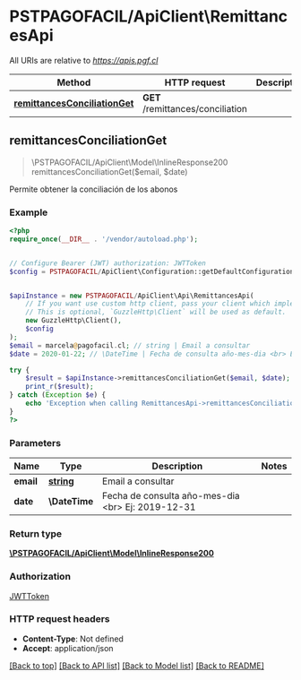 # PSTPAGOFACIL/ApiClient\RemittancesApi

All URIs are relative to *https://apis.pgf.cl*

Method | HTTP request | Description
------------- | ------------- | -------------
[**remittancesConciliationGet**](RemittancesApi.md#remittancesConciliationGet) | **GET** /remittances/conciliation | 



## remittancesConciliationGet

> \PSTPAGOFACIL/ApiClient\Model\InlineResponse200 remittancesConciliationGet($email, $date)



Permite obtener la conciliación de los abonos

### Example

```php
<?php
require_once(__DIR__ . '/vendor/autoload.php');


// Configure Bearer (JWT) authorization: JWTToken
$config = PSTPAGOFACIL/ApiClient\Configuration::getDefaultConfiguration()->setAccessToken('YOUR_ACCESS_TOKEN');


$apiInstance = new PSTPAGOFACIL/ApiClient\Api\RemittancesApi(
    // If you want use custom http client, pass your client which implements `GuzzleHttp\ClientInterface`.
    // This is optional, `GuzzleHttp\Client` will be used as default.
    new GuzzleHttp\Client(),
    $config
);
$email = marcela@pagofacil.cl; // string | Email a consultar
$date = 2020-01-22; // \DateTime | Fecha de consulta año-mes-dia <br> Ej: 2019-12-31

try {
    $result = $apiInstance->remittancesConciliationGet($email, $date);
    print_r($result);
} catch (Exception $e) {
    echo 'Exception when calling RemittancesApi->remittancesConciliationGet: ', $e->getMessage(), PHP_EOL;
}
?>
```

### Parameters


Name | Type | Description  | Notes
------------- | ------------- | ------------- | -------------
 **email** | [**string**](../Model/.md)| Email a consultar |
 **date** | **\DateTime**| Fecha de consulta año-mes-dia &lt;br&gt; Ej: 2019-12-31 |

### Return type

[**\PSTPAGOFACIL/ApiClient\Model\InlineResponse200**](../Model/InlineResponse200.md)

### Authorization

[JWTToken](../../README.md#JWTToken)

### HTTP request headers

- **Content-Type**: Not defined
- **Accept**: application/json

[[Back to top]](#) [[Back to API list]](../../README.md#documentation-for-api-endpoints)
[[Back to Model list]](../../README.md#documentation-for-models)
[[Back to README]](../../README.md)

